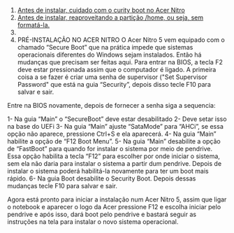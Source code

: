 1. [Antes de instalar, cuidado com o curity boot no Acer Nitro](secboot_acer_nitro,md)  
2. [Antes de instalar, reaproveitando a partição /home, ou seja, sem formatá-la.](home_intact.md)  
3. 
4. PRÉ-INSTALAÇÃO NO ACER NITRO
O Acer Nitro 5 vem equipado com o chamado “Secure Boot” que na prática impede que sistemas operacionais diferentes do Windows sejam instalados. Então há mudanças que precisam ser feitas aqui.
Para entrar na BIOS, a tecla F2 deve estar pressionada assim que o computador é ligado.
A primeira coisa a se fazer é criar uma senha de supervisor ("Set Supervisor Password" que está na guia “Security”, depois disso tecle F10 para salvar e sair.

Entre na BIOS novamente, depois de fornecer a senha siga a sequencia:

1- Na guia “Main” o “SecureBoot” deve estar desabilitado
2- Deve setar isso na base do UEFi
3- Na guia “Main” ajuste “SataMode” para “AHCi”, se essa opção não aparece, pressione Ctrl+S e ela aparecerá.
4- Na guia “Main” habilite a opção de “F12 Boot Menu”.
5- Na guia “Main” desabilite a opção de “FastBoot” para quando for instalar o sistema por meio de pendrive. Essa opção habilita a tecla “F12” para escolher por onde iniciar o sistema, sem ela não daria para instalar o sistema a partir dum pendrive.  Depois de instalar o sistema poderá habilitá-la novamente para ter um boot mais rápido.
6- Na guia Boot desabilite o Security Boot.
Depois dessas mudanças tecle F10 para salvar e sair.

Agora está pronto para iniciar a instalação num Acer Nitro 5, assim que ligar o notebook e aparecer o logo da Acer pressione F12 e escolha iniciar pelo pendrive e após isso, dará boot pelo pendrive e bastará seguir as instruções na tela para instalar o novo sistema operacional.
